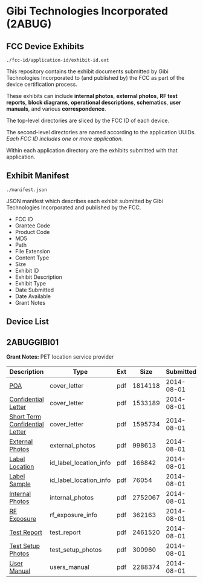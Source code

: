 # Gibi Technologies Incorporated (2ABUG)
## FCC Device Exhibits

```
./fcc-id/application-id/exhibit-id.ext
```

This repository contains the exhibit documents submitted by Gibi Technologies Incorporated to (and published by) the FCC as part of the device certification process.

These exhibits can include **internal photos**, **external photos**, **RF test reports**, **block diagrams**, **operational descriptions**, **schematics**, **user manuals**, and various **correspondence**.

The top-level directories are sliced by the FCC ID of each device.

The second-level directories are named according to the application UUIDs. *Each FCC ID includes one or more application.*

Within each application directory are the exhibits submitted with that application. 

## Exhibit Manifest

```
./manifest.json
```

JSON manifest which describes each exhibit submitted by Gibi Technologies Incorporated and published by the FCC.

- FCC ID
- Grantee Code
- Product Code
- MD5
- Path
- File Extension
- Content Type
- Size
- Exhibit ID
- Exhibit Description
- Exhibit Type
- Date Submitted
- Date Available
- Grant Notes

## Device List
## 2ABUGGIBI01
**Grant Notes:** PET location service provider

| Description | Type | Ext | Size | Submitted | Available |
| ----------- | ---- | --- | ---- | --------- | --------- |
| [POA](2ABUGGIBI01/55a66f9833b373f55bcf01f98b78ba62/2343820.pdf) | cover_letter | pdf | 1814118 | 2014-08-01 | 2014-08-04 |
| [Confidential Letter](2ABUGGIBI01/55a66f9833b373f55bcf01f98b78ba62/2343821.pdf) | cover_letter | pdf | 1533189 | 2014-08-01 | 2014-08-04 |
| [Short Term Confidential Letter](2ABUGGIBI01/55a66f9833b373f55bcf01f98b78ba62/2343829.pdf) | cover_letter | pdf | 1595734 | 2014-08-01 | 2014-08-04 |
| [External Photos](2ABUGGIBI01/55a66f9833b373f55bcf01f98b78ba62/2343816.pdf) | external_photos | pdf | 998613 | 2014-08-01 | 2015-01-28 |
| [Label Location](2ABUGGIBI01/55a66f9833b373f55bcf01f98b78ba62/2343830.pdf) | id_label_location_info | pdf | 166842 | 2014-08-01 | 2014-08-04 |
| [Label Sample](2ABUGGIBI01/55a66f9833b373f55bcf01f98b78ba62/2343831.pdf) | id_label_location_info | pdf | 76054 | 2014-08-01 | 2014-08-04 |
| [Internal Photos](2ABUGGIBI01/55a66f9833b373f55bcf01f98b78ba62/2343817.pdf) | internal_photos | pdf | 2752067 | 2014-08-01 | 2015-01-28 |
| [RF Exposure](2ABUGGIBI01/55a66f9833b373f55bcf01f98b78ba62/2343832.pdf) | rf_exposure_info | pdf | 362163 | 2014-08-01 | 2014-08-04 |
| [Test Report](2ABUGGIBI01/55a66f9833b373f55bcf01f98b78ba62/2343833.pdf) | test_report | pdf | 2461520 | 2014-08-01 | 2014-08-04 |
| [Test Setup Photos](2ABUGGIBI01/55a66f9833b373f55bcf01f98b78ba62/2343818.pdf) | test_setup_photos | pdf | 300960 | 2014-08-01 | 2015-01-28 |
| [User Manual](2ABUGGIBI01/55a66f9833b373f55bcf01f98b78ba62/2343819.pdf) | users_manual | pdf | 2288374 | 2014-08-01 | 2015-01-28 |
